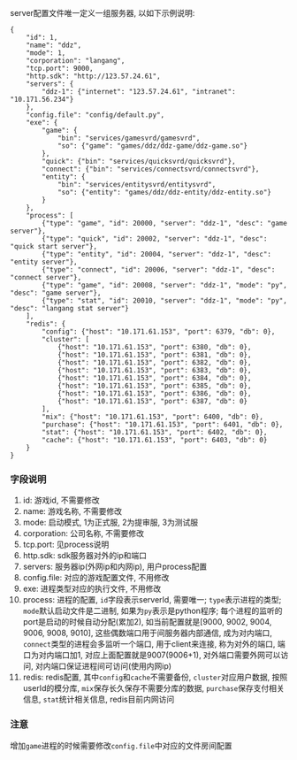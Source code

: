 server配置文件唯一定义一组服务器, 以如下示例说明:

```
{
    "id": 1,
    "name": "ddz",
    "mode": 1,
    "corporation": "langang",
    "tcp.port": 9000,
    "http.sdk": "http://123.57.24.61",
    "servers": {
        "ddz-1": {"internet": "123.57.24.61", "intranet": "10.171.56.234"}
    },
    "config.file": "config/default.py",
    "exe": {
        "game": {
            "bin": "services/gamesvrd/gamesvrd",
            "so": {"game": "games/ddz/ddz-game/ddz-game.so"}
        },
        "quick": {"bin": "services/quicksvrd/quicksvrd"},
        "connect": {"bin": "services/connectsvrd/connectsvrd"},
        "entity": {
            "bin": "services/entitysvrd/entitysvrd",
            "so": {"entity": "games/ddz/ddz-entity/ddz-entity.so"}
        }
    },
    "process": [
        {"type": "game", "id": 20000, "server": "ddz-1", "desc": "game server"},
        {"type": "quick", "id": 20002, "server": "ddz-1", "desc": "quick start server"},
        {"type": "entity", "id": 20004, "server": "ddz-1", "desc": "entity server"},
        {"type": "connect", "id": 20006, "server": "ddz-1", "desc": "connect server"},
        {"type": "game", "id": 20008, "server": "ddz-1", "mode": "py",  "desc": "game server"},
        {"type": "stat", "id": 20010, "server": "ddz-1", "mode": "py",  "desc": "langang stat server"}
    ],
    "redis": {
        "config": {"host": "10.171.61.153", "port": 6379, "db": 0},
        "cluster": [
            {"host": "10.171.61.153", "port": 6380, "db": 0},
            {"host": "10.171.61.153", "port": 6381, "db": 0},
            {"host": "10.171.61.153", "port": 6382, "db": 0},
            {"host": "10.171.61.153", "port": 6383, "db": 0},
            {"host": "10.171.61.153", "port": 6384, "db": 0},
            {"host": "10.171.61.153", "port": 6385, "db": 0},
            {"host": "10.171.61.153", "port": 6386, "db": 0},
            {"host": "10.171.61.153", "port": 6387, "db": 0}
        ],
        "mix": {"host": "10.171.61.153", "port": 6400, "db": 0},
        "purchase": {"host": "10.171.61.153", "port": 6401, "db": 0},
        "stat": {"host": "10.171.61.153", "port": 6402, "db": 0},
        "cache": {"host": "10.171.61.153", "port": 6403, "db": 0}
    }
}
```

### 字段说明

1. id: 游戏id, 不需要修改
2. name: 游戏名称, 不需要修改
3. mode: 启动模式, 1为正式服, 2为提审服, 3为测试服
4. corporation: 公司名称, 不需要修改
5. tcp.port: 见process说明
6. http.sdk: sdk服务器对外的ip和端口
7. servers: 服务器ip(外网ip和内网ip), 用户process配置
8. config.file: 对应的游戏配置文件, 不用修改
9. exe: 进程类型对应的执行文件, 不用修改
10. process: 进程的配置, `id`字段表示serverId, 需要唯一; `type`表示进程的类型; `mode`默认启动文件是二进制, 如果为`py`表示是python程序; 每个进程的监听的port是启动的时候自动分配(累加2), 如当前配置就是[9000, 9002, 9004, 9006, 9008, 9010], 这些偶数端口用于间服务器内部通信, 成为对内端口, `connect`类型的进程会多监听一个端口, 用于client来连接, 称为对外的端口, 端口为对内端口加1, 对应上面配置就是9007(9006+1), 对外端口需要外网可以访问, 对内端口保证进程间可访问(使用内网ip)
11. redis: redis配置, 其中`config`和`cache`不需要备份, `cluster`对应用户数据, 按照userId的模分库, `mix`保存长久保存不需要分库的数据, `purchase`保存支付相关信息, `stat`统计相关信息, redis目前内网访问

### 注意

增加`game`进程的时候需要修改`config.file`中对应的文件房间配置

